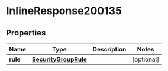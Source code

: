 

# InlineResponse200135

## Properties

Name | Type | Description | Notes
------------ | ------------- | ------------- | -------------
**rule** | [**SecurityGroupRule**](SecurityGroupRule.md) |  |  [optional]




